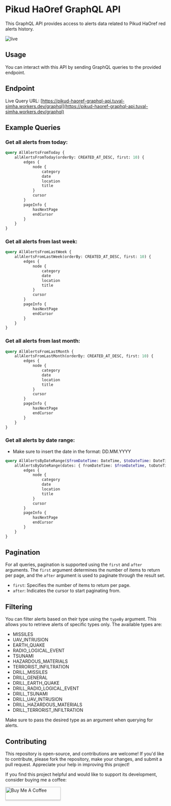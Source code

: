 # Pikud HaOref GraphQL API

This GraphQL API provides access to alerts data related to Pikud HaOref red alerts history.

![live](https://github.com/TuvalSimha/pikud-haoref-api-graphql/assets/37614975/01d09111-2ece-4116-9511-96627d4e0346)

## Usage

You can interact with this API by sending GraphQL queries to the provided endpoint.

## Endpoint

Live Query URL: [https://pikud-haoref-graphql-api.tuval-simha.workers.dev/graphql](https://pikud-haoref-graphql-api.tuval-simha.workers.dev/graphql)

## Example Queries

### Get all alerts from today:

```graphql
query AllAlertsFromToday {
    allAlertsFromToday(orderBy: CREATED_AT_DESC, first: 10) {
        edges {
            node {
                category
                date
                location
                title
            }
            cursor
        }
        pageInfo {
            hasNextPage
            endCursor
        }
    }
}
```

### Get all alerts from last week:

```graphql
query AllAlertsFromLastWeek {
    allAlertsFromLastWeek(orderBy: CREATED_AT_DESC, first: 10) {
        edges {
            node {
                category
                date
                location
                title
            }
            cursor
        }
        pageInfo {
            hasNextPage
            endCursor
        }
    }
}
```

### Get all alerts from last month:

```graphql
query AllAlertsFromLastMonth {
    allAlertsFromLastMonth(orderBy: CREATED_AT_DESC, first: 10) {
        edges {
            node {
                category
                date
                location
                title
            }
            cursor
        }
        pageInfo {
            hasNextPage
            endCursor
        }
    }
}
```

### Get all alerts by date range:

- Make sure to insert the date in the format: DD.MM.YYYY

```graphql
query AllAlertsByDateRange($fromDateTime: DateTime, $toDateTime: DateTime) {
    allAlertsByDateRange(dates: { fromDateTime: $fromDateTime, toDateTime: $toDateTime }, first: 10) {
        edges {
            node {
                category
                date
                location
                title
            }
            cursor
        }
        pageInfo {
            hasNextPage
            endCursor
        }
    }
}
```

## Pagination

For all queries, pagination is supported using the `first` and `after` arguments. The `first` argument determines the number of items to return per page, and the `after` argument is used to paginate through the result set.

- `first`: Specifies the number of items to return per page.
- `after`: Indicates the cursor to start paginating from.

## Filtering

You can filter alerts based on their type using the `typeBy` argument. This allows you to retrieve alerts of specific types only. The available types are:

- MISSILES
- UAV_INTRUSION
- EARTH_QUAKE
- RADIO_LOGICAL_EVENT
- TSUNAMI
- HAZARDOUS_MATERIALS
- TERRORIST_INFILTRATION
- DRILL_MISSILES
- DRILL_GENERAL
- DRILL_EARTH_QUAKE
- DRILL_RADIO_LOGICAL_EVENT
- DRILL_TSUNAMI
- DRILL_UAV_INTRUSION
- DRILL_HAZARDOUS_MATERIALS
- DRILL_TERRORIST_INFILTRATION

Make sure to pass the desired type as an argument when querying for alerts.

## Contributing

This repository is open-source, and contributions are welcome! If you'd like to contribute, please fork the repository, make your changes, and submit a pull request. Appreciate your help in improving this project!

If you find this project helpful and would like to support its development, consider buying me a coffee:

<a href="https://www.buymeacoffee.com/tuvalsimha" target="_blank"><img src="https://www.buymeacoffee.com/assets/img/custom_images/orange_img.png" alt="Buy Me A Coffee" style="height: 41px !important;width: 174px !important;box-shadow: 0px 3px 2px 0px rgba(190, 190, 190, 0.5) !important;-webkit-box-shadow: 0px 3px 2px 0px rgba(190, 190, 190, 0.5) !important;" ></a>
